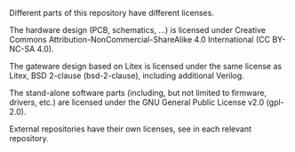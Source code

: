 Different parts of this repository have different licenses.

The hardware design (PCB, schematics, ...) is licensed under Creative Commons Attribution-NonCommercial-ShareAlike 4.0 International (CC BY-NC-SA 4.0).

The gateware design based on Litex is licensed under the same license as Litex, BSD 2-clause (bsd-2-clause), including additional Verilog.

The stand-alone software parts (including, but not limited to firmware, drivers, etc.) are licensed under the GNU General Public License v2.0 (gpl-2.0).

External repositories have their own licenses, see in each relevant repository.